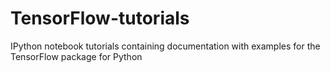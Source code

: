 # TensorFlow-tutorials
IPython notebook tutorials containing documentation with examples for the TensorFlow package for Python

